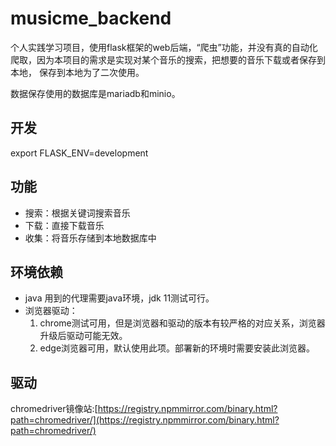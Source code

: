 # musicme_backend
个人实践学习项目，使用flask框架的web后端，“爬虫”功能，并没有真的自动化爬取，因为本项目的需求是实现对某个音乐的搜索，把想要的音乐下载或者保存到本地，
保存到本地为了二次使用。

数据保存使用的数据库是mariadb和minio。 

## 开发
export FLASK_ENV=development

## 功能
* 搜索：根据关键词搜索音乐
* 下载：直接下载音乐
* 收集：将音乐存储到本地数据库中

## 环境依赖
* java 用到的代理需要java环境，jdk 11测试可行。
* 浏览器驱动：
    1. chrome测试可用，但是浏览器和驱动的版本有较严格的对应关系，浏览器升级后驱动可能无效。
    2. edge浏览器可用，默认使用此项。部署新的环境时需要安装此浏览器。

## 驱动
chromedriver镜像站:[https://registry.npmmirror.com/binary.html?path=chromedriver/](https://registry.npmmirror.com/binary.html?path=chromedriver/)